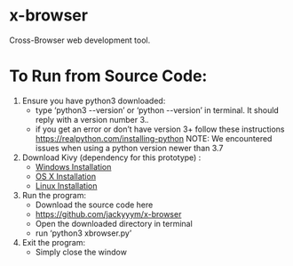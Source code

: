 # x-browser
Cross-Browser web development tool.

# To Run from Source Code:
1. Ensure you have python3 downloaded:
	* type ‘python3 --version’ or ‘python --version’ in terminal. It should reply with a version number 3.*.*
	* if you get an error or don’t have version 3+ follow these instructions
		https://realpython.com/installing-python
        NOTE: We encountered issues when using a python version newer than 3.7 
2. Download Kivy (dependency for this prototype) :
	* [Windows Installation](https://kivy.org/doc/stable/installation/installation-windows.html)
	* [OS X Installation](https://kivy.org/doc/stable/installation/installation-osx.html)
	* [Linux Installation](https://kivy.org/doc/stable/installation/installation-linux.html)
4. Run the program:
	* Download the source code here
	* https://github.com/jackyyym/x-browser
	* Open the downloaded directory in terminal
	* run ‘python3 xbrowser.py’
5. Exit the program:
	* Simply close the window